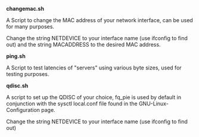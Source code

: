 **changemac.sh**

A Script to change the MAC address of your network interface, can be used for many purposes.

Change the string NETDEVICE to your interface name (use ifconfig to find out) and the string MACADDRESS to the desired MAC address.

**ping.sh**

A Script to test latencies of "servers" using various byte sizes, used for testing purposes.

**qdisc.sh**

A script to set up the QDISC of your choice, fq_pie is used by default in conjunction with the sysctl local.conf file found in the GNU-Linux-Configuration page.

Change the string NETDEVICE to your interface name (use ifconfig to find out)
